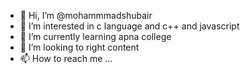 - 👋 Hi, I’m @mohammmadshubair
- 👀 I’m interested in c language and c++ and javascript
- 🌱 I’m currently learning apna college
- 💞️ I’m looking to right content
- 📫 How to reach me ...

<!---
mohammmadshubair/mohammmadshubair is a ✨ special ✨ repository because its `README.md` (this file) appears on your GitHub profile.
You can click the Preview link to take a look at your changes.
--->
